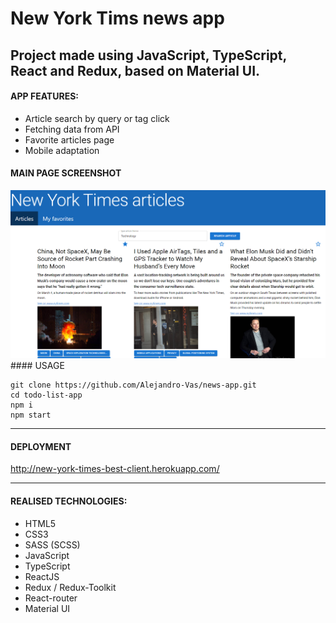 # New York Tims news app

## Project made using JavaScript, TypeScript, React and Redux, based on Material UI.

#### APP FEATURES:

- Article search by query or tag click
- Fetching data from API
- Favorite articles page
- Mobile adaptation

#### MAIN PAGE SCREENSHOT

<img src="https://github.com/Alejandro-Vas/news-app/blob/master/MainPageScreen.png?raw=true" alt="main page screenshot"/>
#### USAGE

```
git clone https://github.com/Alejandro-Vas/news-app.git
cd todo-list-app
npm i
npm start
```

---

#### DEPLOYMENT

http://new-york-times-best-client.herokuapp.com/

---

#### REALISED TECHNOLOGIES:

- HTML5
- CSS3
- SASS (SCSS)
- JavaScript
- TypeScript
- ReactJS
- Redux / Redux-Toolkit
- React-router
- Material UI
